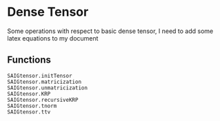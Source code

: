# Dense Tensor

Some operations with respect to basic dense tensor, I need to add some latex equations to my document

## Functions

```@docs  
SAIGtensor.initTensor
SAIGtensor.matricization
SAIGtensor.unmatricization
SAIGtensor.KRP
SAIGtensor.recursiveKRP
SAIGtensor.tnorm
SAIGtensor.ttv
```
